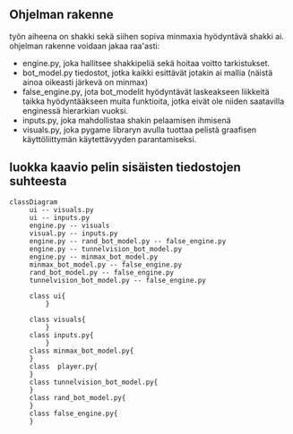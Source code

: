 ## Ohjelman rakenne

työn aiheena on shakki sekä siihen sopiva minmaxia hyödyntävä shakki ai.
ohjelman rakenne voidaan jakaa raa'asti:
- engine.py, joka hallitsee shakkipeliä sekä hoitaa voitto tarkistukset.
- bot_model.py tiedostot, jotka kaikki esittävät jotakin ai mallia (näistä ainoa oikeasti järkevä on minmax)
- false_engine.py, jota bot_modelit hyödyntävät laskeakseen liikkeitä taikka hyödyntääkseen muita funktioita, jotka eivät ole niiden saatavilla enginessä hierarkian vuoksi.
- inputs.py, joka mahdollistaa shakin pelaamisen ihmisenä
- visuals.py, joka pygame libraryn avulla tuottaa pelistä graafisen käyttöliittymän käytettävyyden parantamiseksi.

## luokka kaavio pelin sisäisten tiedostojen suhteesta
 ```mermaid
 classDiagram
      ui -- visuals.py
      ui -- inputs.py
      engine.py -- visuals
      visual.py -- inputs.py
      engine.py -- rand_bot_model.py -- false_engine.py
      engine.py -- tunnelvision_bot_model.py
      engine.py -- minmax_bot_model.py
      minmax_bot_model.py -- false_engine.py
      rand_bot_model.py -- false_engine.py
      tunnelvision_bot_model.py -- false_engine.py
         
      class ui{
          }
    
      class visuals{
          }
      class inputs.py{
          }
      class minmax_bot_model.py{
      }
      class  player.py{
      }
      class tunnelvision_bot_model.py{
      }
      class rand_bot_model.py{
      }
      class false_engine.py{
      }
